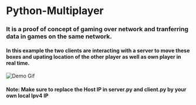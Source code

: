 # Python-Multiplayer


### It is a proof of concept of gaming over network and tranferring data in games on the same network.

#### In this example the two clients are interacting with a server to move these boxes and upating location of the other player as well as own player in real time.

![Demo Gif](upload.gif)

#### Note: Make sure to replace the Host IP in server.py and client.py by your own local Ipv4 IP
